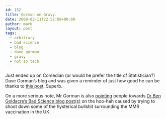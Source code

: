 ```yaml
---
id: 152
title: Gorman on Gravy.
date: 2009-02-11T22:52:08+00:00
author: mark
layout: post
tags:
  - arbitrary
  - bad science
  - blog
  - dave gorman
  - gravy
  - not so tech
---
```

Just ended up on Comedian (or would he prefer the title of Statistician?) Dave Gorman&#8217;s blog and was given a reminder of just how good he can be thanks to [this post](http://gormano.blogspot.com/2009/02/we-now-sell-gravy.html). Superb.

On a more serious note, Mr Gorman is also [pointing](http://gormano.blogspot.com/2009/02/some-bad-science.html) people towards [Dr Ben Goldacre&#8217;s Bad Science blog post(s)](http://www.badscience.net/2009/02/legal-chill-from-lbc-973-over-jeni-barnetts-mmr-scaremongering/) on the hoo-hah caused by trying to shoot down some of the hysterical bullshit surrounding the MMR vaccination in the UK.
